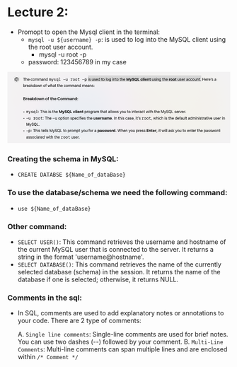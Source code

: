 # Lecture 2:

- Promopt to open the Mysql client in the terminal:
  - `mysql -u ${username} -p`: is used to log into the MySQL client using the root user account.
    - mysql -u root -p 
  - password: 123456789 in my case

![Meaning of the command](./Images/1.LoginCommand.png)

### Creating the schema in MySQL:

- `CREATE DATABSE ${Name_of_dataBase}`

### To use the database/schema we need the following command:

- `use ${Name_of_dataBase}`

### Other command:

- `SELECT USER()`: This command retrieves the username and hostname of the current MySQL user that is connected to the server. It returns a string in the format 'username@hostname'.
- `SELECT DATABASE()`: This command retrieves the name of the currently selected database (schema) in the session. It returns the name of the database if one is selected; otherwise, it returns NULL.

### Comments in the sql:

- In SQL, comments are used to add explanatory notes or annotations to your code. There are 2 type of comments:

  A. `Single line comments`: Single-line comments are used for brief notes. You can use two dashes (--) followed by your comment.
  B. `Multi-Line Comments`: Multi-line comments can span multiple lines and are enclosed within `/* Comment */`


### 